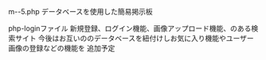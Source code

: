 m--5.php
データベースを使用した簡易掲示板

php-loginファイル
新規登録、ログイン機能、画像アップロード機能、のある検索サイト
今後はお互いののデータベースを紐付けしお気に入り機能やユーザー画像の登録などの機能を
追加予定
